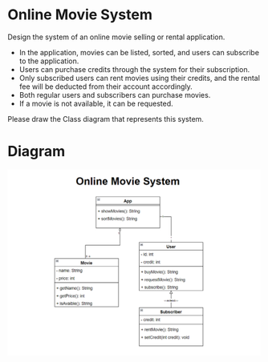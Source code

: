 # Online Movie System

Design the system of an online movie selling or rental application.

 - In the application, movies can be listed, sorted, and users can subscribe to the application.
 - Users can purchase credits through the system for their subscription.
 - Only subscribed users can rent movies using their credits, and the rental fee will be deducted from their account accordingly.
 - Both regular users and subscribers can purchase movies.
 - If a movie is not available, it can be requested.

Please draw the Class diagram that represents this system.


# Diagram
  ![image](OnlineMovieSystem.png)


